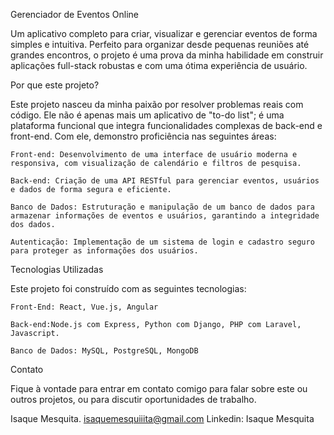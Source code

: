 Gerenciador de Eventos Online

Um aplicativo completo para criar, visualizar e gerenciar eventos de forma simples e intuitiva. Perfeito para organizar desde pequenas reuniões até grandes encontros, o projeto é uma prova da minha habilidade em construir aplicações full-stack robustas e com uma ótima experiência de usuário.

Por que este projeto?

Este projeto nasceu da minha paixão por resolver problemas reais com código. Ele não é apenas mais um aplicativo de "to-do list"; é uma plataforma funcional que integra funcionalidades complexas de back-end e front-end. Com ele, demonstro proficiência nas seguintes áreas:

    Front-end: Desenvolvimento de uma interface de usuário moderna e responsiva, com visualização de calendário e filtros de pesquisa.

    Back-end: Criação de uma API RESTful para gerenciar eventos, usuários e dados de forma segura e eficiente.

    Banco de Dados: Estruturação e manipulação de um banco de dados para armazenar informações de eventos e usuários, garantindo a integridade dos dados.

    Autenticação: Implementação de um sistema de login e cadastro seguro para proteger as informações dos usuários.

Tecnologias Utilizadas

Este projeto foi construído com as seguintes tecnologias:

    Front-End: React, Vue.js, Angular

    Back-end:Node.js com Express, Python com Django, PHP com Laravel, Javascript.

    Banco de Dados: MySQL, PostgreSQL, MongoDB

Contato

Fique à vontade para entrar em contato comigo para falar sobre este ou outros projetos, ou para discutir oportunidades de trabalho.

Isaque Mesquita.
isaquemesquiiita@gmail.com
Linkedin: Isaque Mesquita
